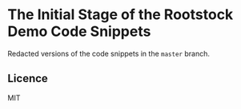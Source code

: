 # The Initial Stage of the Rootstock Demo Code Snippets

Redacted versions of the code snippets in the `master` branch.

## Licence

MIT
